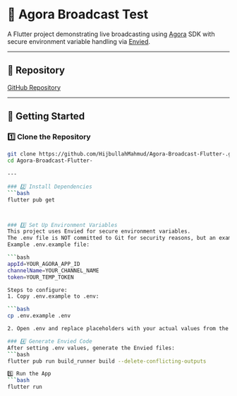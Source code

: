 # 📡 Agora Broadcast Test

A Flutter project demonstrating live broadcasting using [Agora](https://www.agora.io/) SDK with secure environment variable handling via [Envied](https://pub.dev/packages/envied).

---

## 📂 Repository

[GitHub Repository](https://github.com/HijbullahMahmud/Agora-Broadcast-Flutter-.git)

---

## 🚀 Getting Started

### 1️⃣ Clone the Repository
```bash
git clone https://github.com/HijbullahMahmud/Agora-Broadcast-Flutter-.git
cd Agora-Broadcast-Flutter-
 
---

### 2️⃣ Install Dependencies
```bash
flutter pub get



### 3️⃣ Set Up Environment Variables
This project uses Envied for secure environment variables.
The .env file is NOT committed to Git for security reasons, but an example file is provided.
Example .env.example file:

```bash
appId=YOUR_AGORA_APP_ID
channelName=YOUR_CHANNEL_NAME
token=YOUR_TEMP_TOKEN

Steps to configure:
1. Copy .env.example to .env:

```bash
cp .env.example .env

2. Open .env and replace placeholders with your actual values from the Agora Console

### 4️⃣ Generate Envied Code
After setting .env values, generate the Envied files:
```bash
flutter pub run build_runner build --delete-conflicting-outputs

5️⃣ Run the App
```bash
flutter run
